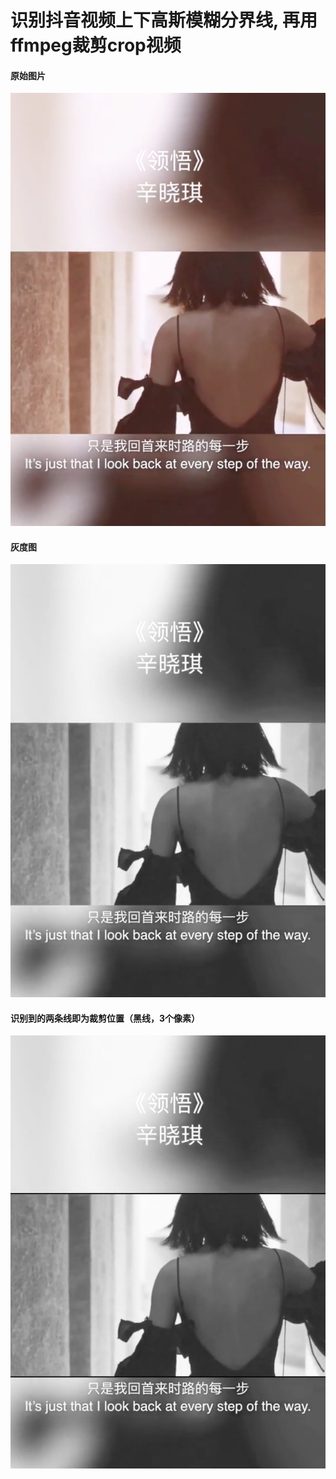 # 识别抖音视频上下高斯模糊分界线, 再用ffmpeg裁剪crop视频

#### 原始图片

![图片加载失败](mask_photo.png "mask_photo.png")

#### 灰度图
![图片加载失败](Gray_Image.jpg "Gray_Image.jpg")

#### 识别到的两条线即为裁剪位置（黑线，3个像素）
![图片加载失败](Gray_Image_BlackLine.jpg "Gray_Image_BlackLine.jpg")


